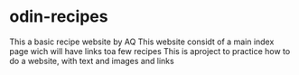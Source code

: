 # odin-recipes
This a basic recipe website by AQ
This website considt of a main index page wich will have links toa few recipes
This is aproject to practice how to do a website, with text and images and links